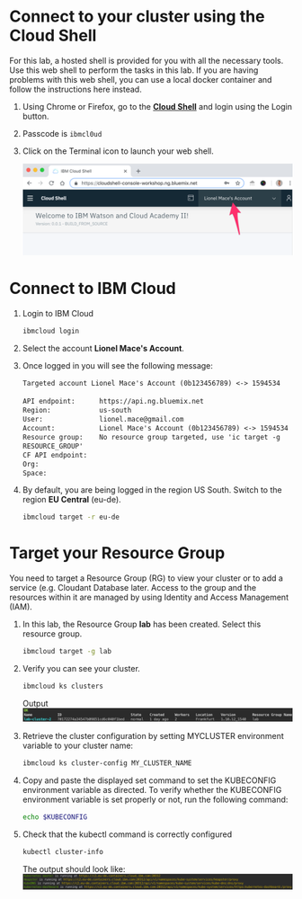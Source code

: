 # Connect to your cluster using the Cloud Shell

For this lab, a hosted shell is provided for you with all the necessary tools. Use this web shell to perform the tasks in this lab. If you are having problems with this web shell, you can use a local docker container and follow the instructions here instead.

1. Using Chrome or Firefox, go to the [**Cloud Shell**](https://ibmcloud-workshop.ng.bluemix.net/) and login using the Login button.

1. Passcode is `ibmcl0ud`

1. Click on the Terminal icon to launch your web shell.

    ![](./images/cloudshell-account.png)

# Connect to IBM Cloud

1. Login to IBM Cloud
    ```sh
    ibmcloud login
    ```

1. Select the account **Lionel Mace's Account**. 

1. Once logged in you will see the following message:
    ```
    Targeted account Lionel Mace's Account (0b123456789) <-> 1594534

    API endpoint:      https://api.ng.bluemix.net
    Region:            us-south
    User:              lionel.mace@gmail.com
    Account:           Lionel Mace's Account (0b123456789) <-> 1594534
    Resource group:    No resource group targeted, use 'ic target -g RESOURCE_GROUP'
    CF API endpoint:
    Org:
    Space:
    ```

1. By default, you are being logged in the region US South. Switch to the region **EU Central** (eu-de).
    ```sh
    ibmcloud target -r eu-de
    ```

# Target your Resource Group

You need to target a Resource Group (RG) to view your cluster or to add a service (e.g. Cloudant Database later. Access to the group and the resources within it are managed by using Identity and Access Management (IAM). 

1. In this lab, the Resource Group **lab** has been created. Select this resource group.
    ```sh
    ibmcloud target -g lab
    ```

1. Verify you can see your cluster.
    ```sh
    ibmcloud ks clusters
    ```
    Output
    ![](./images/cli-cluster-list.png)

1. Retrieve the cluster configuration by setting MYCLUSTER environment variable to your cluster name:
    ```sh
    ibmcloud ks cluster-config MY_CLUSTER_NAME
    ```

1. Copy and paste the displayed set command to set the KUBECONFIG environment variable as directed. To verify whether the KUBECONFIG environment variable is set properly or not, run the following command:
    ```sh
    echo $KUBECONFIG
    ```

1. Check that the kubectl command is correctly configured 
    ```sh
    kubectl cluster-info
    ```
    The output should look like:
    ![](./images/cli-cluster-info.png)


